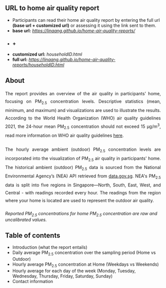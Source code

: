<!-- Google tag (gtag.js) -->
<script async src="https://www.googletagmanager.com/gtag/js?id=G-HKHHZVL98L"></script>
<script>
  window.dataLayer = window.dataLayer || [];
  function gtag(){dataLayer.push(arguments);}
  gtag('js', new Date());
  gtag('config', 'G-HKHHZVL98L');
</script>

## URL to home air quality report 
- Participants can read their home air quality report by entering the full url <b>(base url + customized url)</b> or assessing it using the link sent to them.  
- <b>base url:</b> <i>https://linaang.github.io/home-air-quality-reports/</i> 
- ### +
- <b>customized url:</b> <i>householdID.html</i>
- <b>full url:</b> <i>https://linaang.github.io/home-air-quality-reports/householdID.html</i>

## About
<div style="text-align: justify; line-height: 1.8; margin-bottom: 20px;">
The report provides an overview of the air quality in participants' home, focusing on PM<sub>2.5</sub> concentration levels. Descriptive statistics (mean, minimum, and maximum) and visualizations are used to illustrate the results. According to the World Health Organization (WHO) air quality guidelines 2021, the 24-hour mean PM<sub>2.5</sub> concentration should not exceed 15 µg/m<sup>3</sup>, read more information on WHO air quality guidelines <a href="https://www.who.int/news-room/feature-stories/detail/what-are-the-who-air-quality-guidelines" target="_blank">here</a>.
</div>

<div style="text-align: justify; line-height: 1.8; margin-bottom: 20px;">
The hourly average ambient (outdoor) PM<sub>2.5</sub> concentration levels are incorporated into the visualization of PM<sub>2.5</sub> air quality in participants' home. The historical ambient (outdoor) PM<sub>2.5</sub> data is sourced from the National Environmental Agency’s (NEA) API retrieved from <a href="https://data.gov.sg/datasets/d_e1058d6974c877257e32048ab128ad83/view#tag/default/GET/pm25" target="_blank">data.gov.sg</a>. NEA's PM<sub>2.5</sub> data is split into five regions in Singapore—North, South, East, West, and Central - with readings recorded every hour. The readings from the region where your home is located are used to represent the outdoor air quality.
</div>

<i>Reported PM<sub>2.5</sub> concentrations for home PM<sub>2.5</sub> concentration are raw and uncalibrated values.</i>

## Table of contents
- Introduction (what the report entails)
- Daily average PM<sub>2.5</sub> concentration over the sampling period (Home vs Outdoor)
- Hourly average PM<sub>2.5</sub> concentration at Home (Weekdays vs Weekends)
- Hourly average for each day of the week (Monday, Tuesday, Wednesday, Thursday, Friday, Saturday, Sunday)
- Contact information
